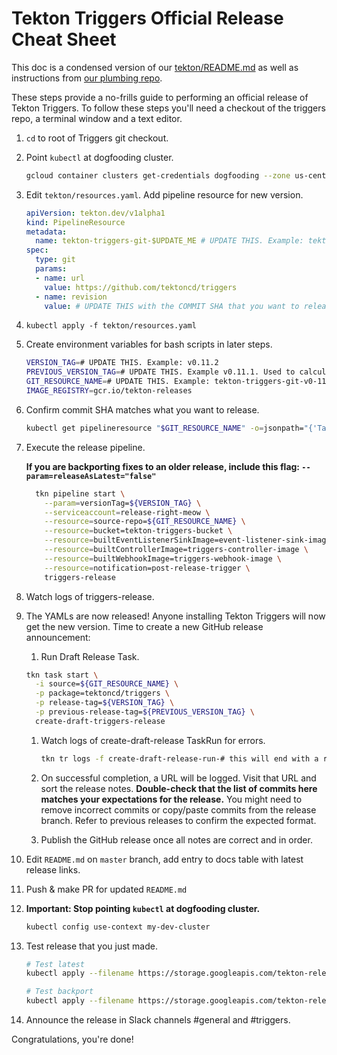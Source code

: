 # Tekton Triggers Official Release Cheat Sheet

This doc is a condensed version of our [tekton/README.md](./README.md) as
well as instructions from
[our plumbing repo](https://github.com/tektoncd/plumbing/tree/master/tekton/resources/release/README.md#create-draft-release).

These steps provide a no-frills guide to performing an official release
of Tekton Triggers. To follow these steps you'll need a checkout of
the triggers repo, a terminal window and a text editor.

1. `cd` to root of Triggers git checkout.

2. Point `kubectl` at dogfooding cluster.

    ```bash
    gcloud container clusters get-credentials dogfooding --zone us-central1-a --project tekton-releases
    ```

3. Edit `tekton/resources.yaml`. Add pipeline resource for new version.

    ```yaml
    apiVersion: tekton.dev/v1alpha1
    kind: PipelineResource
    metadata:
      name: tekton-triggers-git-$UPDATE_ME # UPDATE THIS. Example: tekton-triggers-git-v0-6-2
    spec:
      type: git
      params:
      - name: url
        value: https://github.com/tektoncd/triggers
      - name: revision
        value: # UPDATE THIS with the COMMIT SHA that you want to release. Example : 33e0847e67fc9804689e50371746c3cdad4b0a9d
    ```

4. `kubectl apply -f tekton/resources.yaml`

5. Create environment variables for bash scripts in later steps.

    ```bash
    VERSION_TAG=# UPDATE THIS. Example: v0.11.2
    PREVIOUS_VERSION_TAG=# UPDATE THIS. Example v0.11.1. Used to calculate release notes 
    GIT_RESOURCE_NAME=# UPDATE THIS. Example: tekton-triggers-git-v0-11-2
    IMAGE_REGISTRY=gcr.io/tekton-releases
    ```

6. Confirm commit SHA matches what you want to release.

    ```bash
    kubectl get pipelineresource "$GIT_RESOURCE_NAME" -o=jsonpath="{'Target Revision: '}{.spec.params[?(@.name == 'revision')].value}{'\n'}"
    ```

7. Execute the release pipeline.

    **If you are backporting fixes to an older release, include this flag: `--param=releaseAsLatest="false"`**

    ```bash
      tkn pipeline start \
        --param=versionTag=${VERSION_TAG} \
        --serviceaccount=release-right-meow \
        --resource=source-repo=${GIT_RESOURCE_NAME} \
        --resource=bucket=tekton-triggers-bucket \
        --resource=builtEventListenerSinkImage=event-listener-sink-image \
        --resource=builtControllerImage=triggers-controller-image \
        --resource=builtWebhookImage=triggers-webhook-image \
        --resource=notification=post-release-trigger \
        triggers-release
    ```

8. Watch logs of triggers-release.

9. The YAMLs are now released! Anyone installing Tekton Triggers will now get the new version. Time to create a new GitHub release announcement:

    1. Run Draft Release Task.
      ```bash
      tkn task start \
        -i source=${GIT_RESOURCE_NAME} \
        -p package=tektoncd/triggers \
        -p release-tag=${VERSION_TAG} \
        -p previous-release-tag=${PREVIOUS_VERSION_TAG} \
        create-draft-triggers-release
      ```

    1. Watch logs of create-draft-release TaskRun for errors.

        ```bash
        tkn tr logs -f create-draft-release-run-# this will end with a random string of characters
        ```

    1. On successful completion, a URL will be logged. Visit that URL and sort the
    release notes. **Double-check that the list of commits here matches your expectations
    for the release.** You might need to remove incorrect commits or copy/paste commits
    from the release branch. Refer to previous releases to confirm the expected format.

    1. Publish the GitHub release once all notes are correct and in order.

10. Edit `README.md` on `master` branch, add entry to docs table with latest release links.

11. Push & make PR for updated `README.md`

12. **Important: Stop pointing `kubectl` at dogfooding cluster.**

    ```bash
    kubectl config use-context my-dev-cluster
    ```

13. Test release that you just made.

    ```bash
    # Test latest
    kubectl apply --filename https://storage.googleapis.com/tekton-releases/pipeline/latest/release.yaml
    ```

    ```bash
    # Test backport
    kubectl apply --filename https://storage.googleapis.com/tekton-releases/pipeline/previous/v0.11.2/release.yaml
    ```

14. Announce the release in Slack channels #general and #triggers.

Congratulations, you're done!
